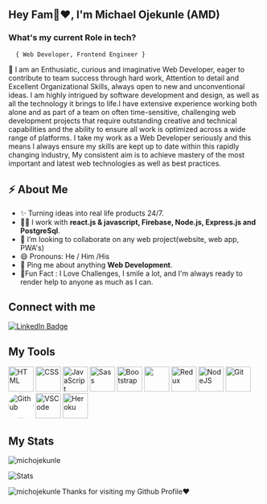 ### <h2>Hey Fam👋❤️, I'm Michael Ojekunle <span>(AMD)</span></h2>

### **What's my current Role in tech?**</h2> 
      { Web Developer, Frontend Engineer }
<p>
🦾 I am an Enthusiatic, curious and imaginative Web Developer, eager to contribute to team success through hard work, Attention to detail and Excellent Organizational Skills, always open to new and unconventional ideas. I am highly intrigued by software development and design, as well as all the technology it brings to life.I have extensive experience working both alone and as part of a team on often time-sensitive, challenging web development projects that require outstanding creative and technical capabilities and the ability to ensure all work is optimized across a wide range of platforms. I take my work as a Web Developer seriously and this means I always ensure my skills are kept up to date within this rapidly changing industry, My consistent aim is to achieve mastery of the most important and latest web technologies as well as best practices.
</p>


<h2>⚡️ About Me</h2>

<ul>
 <!--  <li>
 I am a positive, enthusiastic and competent Web Developer who, over the years, has built up a diverse range of skills, qualities and attributes that guarantee I will perform highly in this role. . If you hire me as your Web Developer, I assure you I will fit into your team quickly, I will always put the commercial needs of your business at the forefront of everything I do, and the work I carry out will be consistent to a first-class standard.</li>-->
  <li>✨ Turning ideas into real life products 24/7. </li>
  <li>👨‍💻 I work with <strong>react.js & javascript, Firebase, Node.js, Express.js and PostgreSql</strong>.</li>
  <li>👯 I’m looking to collaborate on any web project(website, web app, PWA's)</li>
  <li>😄 Pronouns: He / Him /His</li>
  <li>💬 Ping me about anything <strong>Web Development</strong>.</li>
  <li>🎉Fun Fact : I Love Challenges, I smile a lot, and I'm always ready to render help to anyone as much as I can.</li>
</ul>

<h2>Connect with me</h3>
<p><a href="https://www.linkedin.com/in/michael-ojekunle-651a8a232/"><img src="https://img.shields.io/badge/-michael%20ojekunle%20-blue?style=plastic&amp;labelColor=blue&amp;logo=LinkedIn&amp;link=www.linkedin.com/in/adeoluwa-agbakosi-687023219" alt="LinkedIn Badge"></a></p>

<h2> My Tools </h2>
<p align="left">
    <img src="https://cdn.jsdelivr.net/gh/devicons/devicon/icons/html5/html5-original.svg" alt="HTML" height="50" width="50" />
  <img src="https://cdn.jsdelivr.net/gh/devicons/devicon/icons/css3/css3-original.svg" alt="CSS" height="50" width="50"/>
  <img src="https://cdn.jsdelivr.net/gh/devicons/devicon/icons/javascript/javascript-original.svg" alt="JavaScript" height="50" width="50"/>
<!--    <img src="https://cdn.jsdelivr.net/gh/devicons/devicon/icons/typescript/typescript-original.svg" alt="TypeScript" height="40" width="40"/> -->
   <img src="https://cdn.jsdelivr.net/gh/devicons/devicon/icons/sass/sass-original.svg" alt="Sass" height="50" width="50"/>
  <img src="https://cdn.jsdelivr.net/gh/devicons/devicon/icons/bootstrap/bootstrap-original.svg" alt="Bootstrap" height="50" width="50"/>
  <!--<img src="https://cdn.jsdelivr.net/gh/devicons/devicon/icons/bulma/bulma-original.svg" alt="Bulma" height="50" width="50"/>-->
  <img src="https://cdn.jsdelivr.net/gh/devicons/devicon/icons/react/react-original.svg" ait="React" height="50" width="50" />
   <img src="https://cdn.jsdelivr.net/gh/devicons/devicon/icons/redux/redux-original.svg" alt="Redux" height="50" width="50"/>
   <!-- <img src="https://cdn.jsdelivr.net/gh/devicons/devicon/icons/nextjs/nextjs-original.svg" alt="NextJS" height="50" width="50"/> -->
    <img src="https://cdn.jsdelivr.net/gh/devicons/devicon/icons/nodejs/nodejs-original.svg" alt="NodeJS" height="50" width="50"/>
  <img src="https://cdn.jsdelivr.net/gh/devicons/devicon/icons/git/git-original.svg" alt="Git" height="50" width="50"/>
  <img style="background-color: #fff; border-radius: 50%;" src="https://cdn.jsdelivr.net/gh/devicons/devicon/icons/github/github-original.svg" alt="Github" height="50" width="50"/>
  <img src="https://cdn.jsdelivr.net/gh/devicons/devicon/icons/vscode/vscode-original.svg" alt="VSCode" height="50" width="50"/>
  <img src="https://cdn.jsdelivr.net/gh/devicons/devicon/icons/heroku/heroku-original.svg" alt="Heroku" height="50" width="50"/>        
</p>

<h2> My Stats </h2>
<p><img align="center" src="https://github-readme-streak-stats.herokuapp.com/?user=michojekunle&" alt="michojekunle" /></p>

<p><img src="https://github-readme-stats.vercel.app/api?username=michojekunle&show_icons=true&hide_border=true" alt="Stats" /></p>

 <p><img align="left" src="https://github-readme-stats.vercel.app/api/top-langs?username=michojekunle&show_icons=true&locale=en&layout=compact" alt="michojekunle" /></p> 
<p></p>
<p> Thanks for visiting my Github Profile❤️ </p>

